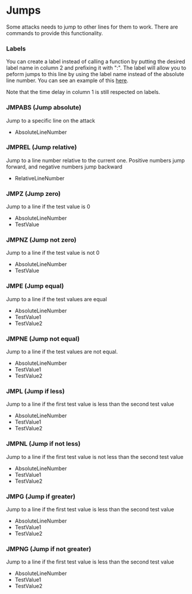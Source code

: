 # Jumps #
Some attacks needs to jump to other lines for them to work.
There are commands to provide this functionality.

### Labels ###
You can create a label instead of calling a function by putting the desired label name in column 2 and prefixing it with ":". The label will allow you to peform jumps to this line by using the label name instead of the absolute line number. You can see an example of this [here](Examples/Labels.csv).

Note that the time delay in column 1 is still respected on labels.

### JMPABS (Jump absolute) ###
Jump to a specific line on the attack
* AbsoluteLineNumber

### JMPREL (Jump relative) ###
Jump to a line number relative to the current one. Positive numbers jump forward, and negative numbers jump backward
* RelativeLineNumber

### JMPZ (Jump zero) ###
Jump to a line if the test value is 0
* AbsoluteLineNumber
* TestValue

### JMPNZ (Jump not zero) ###
Jump to a line if the test value is not 0
* AbsoluteLineNumber
* TestValue

### JMPE (Jump equal) ###
Jump to a line if the test values are equal
* AbsoluteLineNumber
* TestValue1
* TestValue2

### JMPNE (Jump not equal) ###
Jump to a line if the test values are not equal.
* AbsoluteLineNumber
* TestValue1
* TestValue2

### JMPL (Jump if less) ###
Jump to a line if the first test value is less than the second test value
* AbsoluteLineNumber
* TestValue1
* TestValue2

### JMPNL (Jump if not less) ###
Jump to a line if the first test value is not less than the second test value
* AbsoluteLineNumber
* TestValue1
* TestValue2


### JMPG (Jump if greater) ###
Jump to a line if the first test value is less than the second test value
* AbsoluteLineNumber
* TestValue1
* TestValue2


### JMPNG (Jump if not greater) ###
Jump to a line if the first test value is less than the second test value
* AbsoluteLineNumber
* TestValue1
* TestValue2

